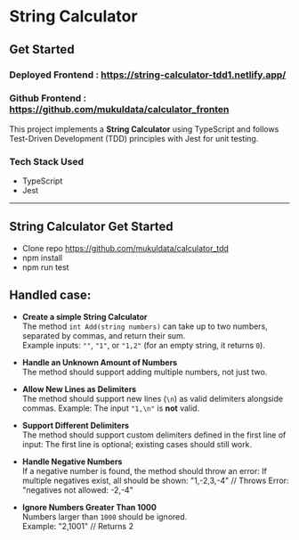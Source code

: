 # String Calculator

## Get Started

### Deployed Frontend : https://string-calculator-tdd1.netlify.app/
### Github Frontend : https://github.com/mukuldata/calculator_fronten

This project implements a **String Calculator** using TypeScript and follows Test-Driven Development (TDD) principles with Jest for unit testing.

### Tech Stack Used
- TypeScript
- Jest

---

## String Calculator Get Started 
* Clone repo https://github.com/mukuldata/calculator_tdd
* npm install
* npm run test


## Handled case:
- **Create a simple String Calculator**  
  The method `int Add(string numbers)` can take up to two numbers, separated by commas, and return their sum.  
  Example inputs: `""`, `"1"`, or `"1,2"` (for an empty string, it returns `0`).  

- **Handle an Unknown Amount of Numbers**  
  The method should support adding multiple numbers, not just two.  

- **Allow New Lines as Delimiters**  
  The method should support new lines (`\n`) as valid delimiters alongside commas.
  Example:
  The input `"1,\n"` is **not** valid.

- **Support Different Delimiters**  
The method should support custom delimiters defined in the first line of input:
The first line is optional; existing cases should still work.

- **Handle Negative Numbers**  
If a negative number is found, the method should throw an error:
If multiple negatives exist, all should be shown:
"1,-2,3,-4" // Throws Error: "negatives not allowed: -2,-4"

- **Ignore Numbers Greater Than 1000**  
Numbers larger than `1000` should be ignored.  
Example:  "2,1001" // Returns 2

